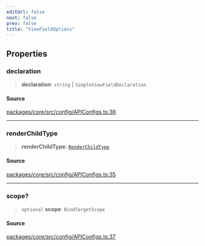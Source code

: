 ```yaml
---
editUrl: false
next: false
prev: false
title: "ViewFieldOptions"
---
```


## Properties

### declaration

> **declaration**: `string` \| `SimpleViewFieldDeclaration`

#### Source

[packages/core/src/config/APIConfigs.ts:36](https://github.com/mProjectsCode/obsidian-meta-bind-plugin/blob/8e08e1ccdd48957df7fc9ebdd7577cd62133b8ff/packages/core/src/config/APIConfigs.ts#L36)

***

### renderChildType

> **renderChildType**: [`RenderChildType`](/obsidian-meta-bind-plugin-docs/api/enumerations/renderchildtype/)

#### Source

[packages/core/src/config/APIConfigs.ts:35](https://github.com/mProjectsCode/obsidian-meta-bind-plugin/blob/8e08e1ccdd48957df7fc9ebdd7577cd62133b8ff/packages/core/src/config/APIConfigs.ts#L35)

***

### scope?

> `optional` **scope**: `BindTargetScope`

#### Source

[packages/core/src/config/APIConfigs.ts:37](https://github.com/mProjectsCode/obsidian-meta-bind-plugin/blob/8e08e1ccdd48957df7fc9ebdd7577cd62133b8ff/packages/core/src/config/APIConfigs.ts#L37)
